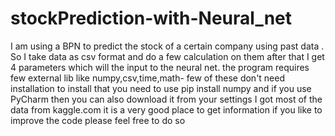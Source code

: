 # stockPrediction-with-Neural_net
I am using a BPN to predict the stock of a certain company using past data . So I take data as csv format and do a few calculation on them after that I get 4 parameters which will the input to the neural net.
the program requires few external lib like numpy,csv,time,math- few of these don't need installation
to install that you need to use pip install numpy and if you use PyCharm then you can also download it from your settings 
I got most of the data from kaggle.com it is a very good place to get information
if you like to improve the code please feel free to do so 
